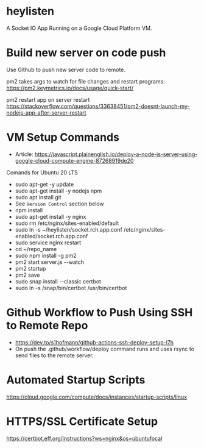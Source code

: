 # heylisten

A Socket IO App Running on a Google Cloud Platform VM.

# Build new server on code push

Use Github to push new server code to remote.

pm2 takes args to watch for file changes and restart programs: https://pm2.keymetrics.io/docs/usage/quick-start/

pm2 restart app on server restart
https://stackoverflow.com/questions/33638451/pm2-doesnt-launch-my-nodejs-app-after-server-restart

# VM Setup Commands
- Article: https://javascript.plainenglish.io/deploy-a-node-js-server-using-google-cloud-compute-engine-87268919de20

Comands for Ubuntu 20 LTS

- sudo apt-get -y update
- sudo apt-get install -y nodejs npm
- sudo apt install git
- See `Version Control` section below
- npm install
- sudo apt-get install -y nginx
- sudo rm /etc/nginx/sites-enabled/default
- sudo ln -s ~/heylisten/socket.rch.app.conf /etc/nginx/sites-enabled/socket.rch.app.conf
- sudo service nginx restart
- cd ~/repo_name
- sudo npm install -g pm2
- pm2 start server.js --watch
- pm2 startup
- pm2 save
- sudo snap install --classic certbot
- sudo ln -s /snap/bin/certbot /usr/bin/certbot

# Github Workflow to Push Using SSH to Remote Repo
- https://dev.to/s1hofmann/github-actions-ssh-deploy-setup-l7h
- On push the .github/workflow/deploy command runs and uses rsync to send files to the remote server.

# Automated Startup Scripts

https://cloud.google.com/compute/docs/instances/startup-scripts/linux

# HTTPS/SSL Certificate Setup

https://certbot.eff.org/instructions?ws=nginx&os=ubuntufocal
